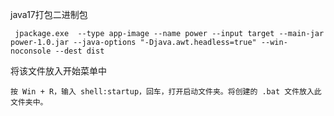 java17打包二进制包
```shell
 jpackage.exe  --type app-image --name power --input target --main-jar power-1.0.jar --java-options "-Djava.awt.headless=true" --win-noconsole --dest dist
```

将该文件放入开始菜单中
```shell
按 Win + R，输入 shell:startup，回车，打开启动文件夹。将创建的 .bat 文件放入此文件夹中。
```